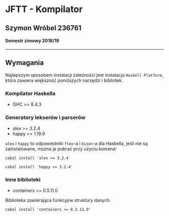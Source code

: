 # JFTT - Kompilator
## Szymon Wróbel 236761
#### Semestr zimowy 2018/19
---

## Wymagania
Najlepszym sposobem instalacji zależności jest instalacja `Haskell Platform`, która zawiera większość poniższych narzędzi i bibliotek.

### Kompilator Haskella
* GHC >= 8.4.3  

### Generatory lekserów i parserów 

* alex >= 3.2.4
* happy >= 1.19.9

`alex` i `happy` to odpowiedniki `flex`-a i `bison`-a dla Haskella, jeśli nie są zainstalowane, można je pobrać przy użyciu komend:

```
cabal install 'alex >= 3.2.4'
```

```
cabal install 'happy >= 3.2.4'
```

### Inne biblioteki 
* containers >= 0.5.11.0

Biblioteka zawierająca funkcyjne struktury danych.

```
cabal install 'containers >= 0.5.11.0'
```
